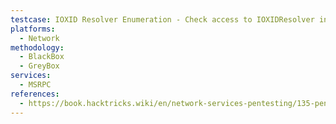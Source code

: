 ```yaml
---
testcase: IOXID Resolver Enumeration - Check access to IOXIDResolver interface and IPv6 leak potential using Airbus’s IOXIDResolver tool or Impacket’s rpcmap.py
platforms: 
  - Network
methodology: 
  - BlackBox
  - GreyBox
services:
  - MSRPC
references:
  - https://book.hacktricks.wiki/en/network-services-pentesting/135-pentesting-msrpc.html
---
```

